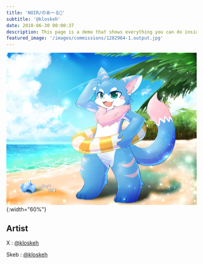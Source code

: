 ```yaml
---
title: 'NOIR/のあーる🌠'
subtitle: '@kloskeh'
date: 2018-06-30 00:00:37
description: This page is a demo that shows everything you can do inside portfolio and blog posts.
featured_image: '/images/commissions/1282964-1.output.jpg'
---
```


![](/images/commissions/1282964-1.output.jpg){:width="60%"}

## Artist

X : [@kloskeh](https://twitter.com/kloskeh)

Skeb : [@kloskeh](https://skeb.jp/@kloskeh)